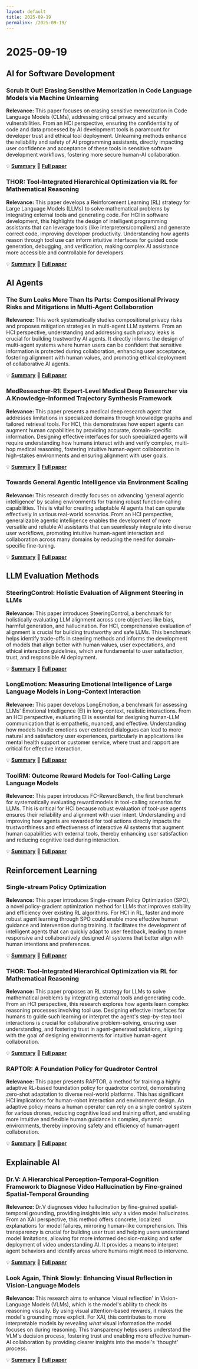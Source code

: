 ```yaml
---
layout: default
title: 2025-09-19
permalink: /2025-09-19/
---
```


# 2025-09-19

## AI for Software Development

### Scrub It Out! Erasing Sensitive Memorization in Code Language Models via Machine Unlearning

**Relevance:** This paper focuses on erasing sensitive memorization in Code Language Models (CLMs), addressing critical privacy and security vulnerabilities. From an HCI perspective, ensuring the confidentiality of code and data processed by AI development tools is paramount for developer trust and ethical tool deployment. Unlearning methods enhance the reliability and safety of AI programming assistants, directly impacting user confidence and acceptance of these tools in sensitive software development workflows, fostering more secure human-AI collaboration.

💡 **[Summary](2509.13755/)** 📄 **[Full paper](https://arxiv.org/pdf/2509.13755)**

### THOR: Tool-Integrated Hierarchical Optimization via RL for Mathematical Reasoning

**Relevance:** This paper develops a Reinforcement Learning (RL) strategy for Large Language Models (LLMs) to solve mathematical problems by integrating external tools and generating code. For HCI in software development, this highlights the design of intelligent programming assistants that can leverage tools (like interpreters/compilers) and generate correct code, improving developer productivity. Understanding how agents reason through tool use can inform intuitive interfaces for guided code generation, debugging, and verification, making complex AI assistance more accessible and controllable for developers.

💡 **[Summary](2509.13761/)** 📄 **[Full paper](https://arxiv.org/pdf/2509.13761)**

## AI Agents

### The Sum Leaks More Than Its Parts: Compositional Privacy Risks and Mitigations in Multi-Agent Collaboration

**Relevance:** This work systematically studies compositional privacy risks and proposes mitigation strategies in multi-agent LLM systems. From an HCI perspective, understanding and addressing such privacy leaks is crucial for building trustworthy AI agents. It directly informs the design of multi-agent systems where human users can be confident that sensitive information is protected during collaboration, enhancing user acceptance, fostering alignment with human values, and promoting ethical deployment of collaborative AI agents.

💡 **[Summary](2509.14284/)** 📄 **[Full paper](https://arxiv.org/pdf/2509.14284)**

### MedReseacher-R1: Expert-Level Medical Deep Researcher via A Knowledge-Informed Trajectory Synthesis Framework

**Relevance:** This paper presents a medical deep research agent that addresses limitations in specialized domains through knowledge graphs and tailored retrieval tools. For HCI, this demonstrates how expert agents can augment human capabilities by providing accurate, domain-specific information. Designing effective interfaces for such specialized agents will require understanding how humans interact with and verify complex, multi-hop medical reasoning, fostering intuitive human-agent collaboration in high-stakes environments and ensuring alignment with user goals.

💡 **[Summary](2508.14880/)** 📄 **[Full paper](https://arxiv.org/pdf/2508.14880)**

### Towards General Agentic Intelligence via Environment Scaling

**Relevance:** This research directly focuses on advancing 'general agentic intelligence' by scaling environments for training robust function-calling capabilities. This is vital for creating adaptable AI agents that can operate effectively in various real-world scenarios. From an HCI perspective, generalizable agentic intelligence enables the development of more versatile and reliable AI assistants that can seamlessly integrate into diverse user workflows, promoting intuitive human-agent interaction and collaboration across many domains by reducing the need for domain-specific fine-tuning.

💡 **[Summary](2509.13311/)** 📄 **[Full paper](https://arxiv.org/pdf/2509.13311)**

## LLM Evaluation Methods

### SteeringControl: Holistic Evaluation of Alignment Steering in LLMs

**Relevance:** This paper introduces SteeringControl, a benchmark for holistically evaluating LLM alignment across core objectives like bias, harmful generation, and hallucination. For HCI, comprehensive evaluation of alignment is crucial for building trustworthy and safe LLMs. This benchmark helps identify trade-offs in steering methods and informs the development of models that align better with human values, user expectations, and ethical interaction guidelines, which are fundamental to user satisfaction, trust, and responsible AI deployment.

💡 **[Summary](2509.13450/)** 📄 **[Full paper](https://arxiv.org/pdf/2509.13450)**

### LongEmotion: Measuring Emotional Intelligence of Large Language Models in Long-Context Interaction

**Relevance:** This paper develops LongEmotion, a benchmark for assessing LLMs' Emotional Intelligence (EI) in long-context, realistic interactions. From an HCI perspective, evaluating EI is essential for designing human-LLM communication that is empathetic, nuanced, and effective. Understanding how models handle emotions over extended dialogues can lead to more natural and satisfactory user experiences, particularly in applications like mental health support or customer service, where trust and rapport are critical for effective interaction.

💡 **[Summary](2509.07403/)** 📄 **[Full paper](https://arxiv.org/pdf/2509.07403)**

### ToolRM: Outcome Reward Models for Tool-Calling Large Language Models

**Relevance:** This paper introduces FC-RewardBench, the first benchmark for systematically evaluating reward models in tool-calling scenarios for LLMs. This is critical for HCI because robust evaluation of tool-use agents ensures their reliability and alignment with user intent. Understanding and improving how agents are rewarded for tool actions directly impacts the trustworthiness and effectiveness of interactive AI systems that augment human capabilities with external tools, thereby enhancing user satisfaction and reducing cognitive load during interaction.

💡 **[Summary](2509.11963/)** 📄 **[Full paper](https://arxiv.org/pdf/2509.11963)**

## Reinforcement Learning

### Single-stream Policy Optimization

**Relevance:** This paper introduces Single-stream Policy Optimization (SPO), a novel policy-gradient optimization method for LLMs that improves stability and efficiency over existing RL algorithms. For HCI in RL, faster and more robust agent learning through SPO could enable more effective human guidance and intervention during training. It facilitates the development of intelligent agents that can quickly adapt to user feedback, leading to more responsive and collaboratively designed AI systems that better align with human intentions and preferences.

💡 **[Summary](2509.13232/)** 📄 **[Full paper](https://arxiv.org/pdf/2509.13232)**

### THOR: Tool-Integrated Hierarchical Optimization via RL for Mathematical Reasoning

**Relevance:** This paper proposes an RL strategy for LLMs to solve mathematical problems by integrating external tools and generating code. From an HCI perspective, this research explores how agents learn complex reasoning processes involving tool use. Designing effective interfaces for humans to guide such learning or interpret the agent's step-by-step tool interactions is crucial for collaborative problem-solving, ensuring user understanding, and fostering trust in agent-generated solutions, aligning with the goal of designing environments for intuitive human-agent collaboration.

💡 **[Summary](2509.13761/)** 📄 **[Full paper](https://arxiv.org/pdf/2509.13761)**

### RAPTOR: A Foundation Policy for Quadrotor Control

**Relevance:** This paper presents RAPTOR, a method for training a highly adaptive RL-based foundation policy for quadrotor control, demonstrating zero-shot adaptation to diverse real-world platforms. This has significant HCI implications for human-robot interaction and environment design. An adaptive policy means a human operator can rely on a single control system for various drones, reducing cognitive load and training effort, and enabling more intuitive and flexible human guidance in complex, dynamic environments, thereby improving safety and efficiency of human-agent collaboration.

💡 **[Summary](2509.11481/)** 📄 **[Full paper](https://arxiv.org/pdf/2509.11481)**

## Explainable AI

### Dr.V: A Hierarchical Perception-Temporal-Cognition Framework to Diagnose Video Hallucination by Fine-grained Spatial-Temporal Grounding

**Relevance:** Dr.V diagnoses video hallucination by fine-grained spatial-temporal grounding, providing insights into *why* a video model hallucinates. From an XAI perspective, this method offers concrete, localized explanations for model failures, mirroring human-like comprehension. This transparency is crucial for building user trust and helping users understand model limitations, allowing for more informed decision-making and safer deployment of video understanding AI. It provides a means to interpret agent behaviors and identify areas where humans might need to intervene.

💡 **[Summary](2509.11866/)** 📄 **[Full paper](https://arxiv.org/pdf/2509.11866)**

### Look Again, Think Slowly: Enhancing Visual Reflection in Vision-Language Models

**Relevance:** This research aims to enhance 'visual reflection' in Vision-Language Models (VLMs), which is the model's ability to check its reasoning visually. By using visual attention-based rewards, it makes the model's grounding more explicit. For XAI, this contributes to more interpretable models by revealing *what* visual information the model focuses on during reasoning. This transparency helps users understand the VLM's decision process, fostering trust and enabling more effective human-AI collaboration by providing clearer insights into the model's 'thought' process.

💡 **[Summary](2509.12132/)** 📄 **[Full paper](https://arxiv.org/pdf/2509.12132)**

